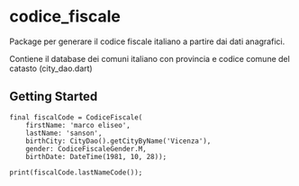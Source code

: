 # codice_fiscale

Package per generare il codice fiscale italiano a partire dai dati anagrafici.

Contiene il database dei comuni italiano con provincia e codice comune del catasto (city_dao.dart)

## Getting Started

```
final fiscalCode = CodiceFiscale(
    firstName: 'marco eliseo',
    lastName: 'sanson',
    birthCity: CityDao().getCityByName('Vicenza'),
    gender: CodiceFiscaleGender.M,
    birthDate: DateTime(1981, 10, 28));

print(fiscalCode.lastNameCode());
```
